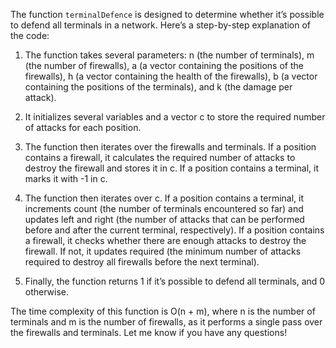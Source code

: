 The function <code>terminalDefence</code> is designed to determine whether it’s possible to defend all terminals in a network. Here’s a step-by-step explanation of the code:

1. The function takes several parameters: n (the number of terminals), m (the number of firewalls), a (a vector containing the positions of the firewalls), h (a vector containing the health of the firewalls), b (a vector containing the positions of the terminals), and k (the damage per attack).

2. It initializes several variables and a vector c to store the required number of attacks for each position.

3. The function then iterates over the firewalls and terminals. If a position contains a firewall, it calculates the required number of attacks to destroy the firewall and stores it in c. If a position contains a terminal, it marks it with -1 in c.

4. The function then iterates over c. If a position contains a terminal, it increments count (the number of terminals encountered so far) and updates left and right (the number of attacks that can be performed before and after the current terminal, respectively). If a position contains a firewall, it checks whether there are enough attacks to destroy the firewall. If not, it updates required (the minimum number of attacks required to destroy all firewalls before the next terminal).

5. Finally, the function returns 1 if it’s possible to defend all terminals, and 0 otherwise.

The time complexity of this function is O(n + m), where n is the number of terminals and m is the number of firewalls, as it performs a single pass over the firewalls and terminals. Let me know if you have any questions!